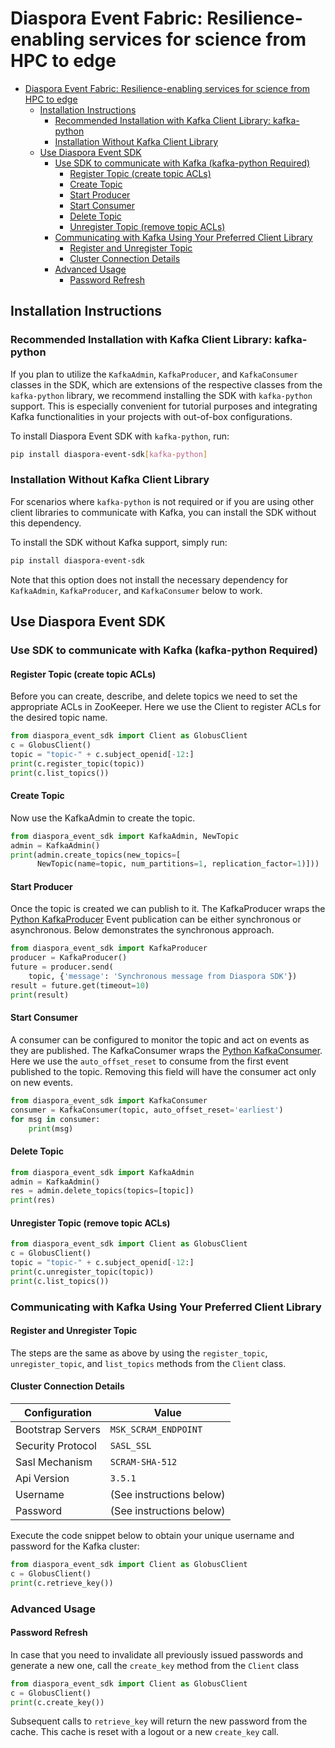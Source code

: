 # Diaspora Event Fabric: Resilience-enabling services for science from HPC to edge

- [Diaspora Event Fabric: Resilience-enabling services for science from HPC to edge](#diaspora-event-fabric-resilience-enabling-services-for-science-from-hpc-to-edge)
  - [Installation Instructions](#installation-instructions)
    - [Recommended Installation with Kafka Client Library: kafka-python](#recommended-installation-with-kafka-client-library-kafka-python)
    - [Installation Without Kafka Client Library](#installation-without-kafka-client-library)
  - [Use Diaspora Event SDK](#use-diaspora-event-sdk)
    - [Use SDK to communicate with Kafka (kafka-python Required)](#use-sdk-to-communicate-with-kafka-kafka-python-required)
      - [Register Topic (create topic ACLs)](#register-topic-create-topic-acls)
      - [Create Topic](#create-topic)
      - [Start Producer](#start-producer)
      - [Start Consumer](#start-consumer)
      - [Delete Topic](#delete-topic)
      - [Unregister Topic (remove topic ACLs)](#unregister-topic-remove-topic-acls)
    - [Communicating with Kafka Using Your Preferred Client Library](#communicating-with-kafka-using-your-preferred-client-library)
      - [Register and Unregister Topic](#register-and-unregister-topic)
      - [Cluster Connection Details](#cluster-connection-details)
    - [Advanced Usage](#advanced-usage)
      - [Password Refresh](#password-refresh)

## Installation Instructions
### Recommended Installation with Kafka Client Library: kafka-python
If you plan to utilize the `KafkaAdmin`, `KafkaProducer`, and `KafkaConsumer` classes in the SDK, which are extensions of the respective classes from the `kafka-python` library, we recommend installing the SDK with `kafka-python` support. This is especially convenient for tutorial purposes and integrating Kafka functionalities in your projects with out-of-box configurations.

To install Diaspora Event SDK with `kafka-python`, run:
```bash
pip install diaspora-event-sdk[kafka-python]
```

### Installation Without Kafka Client Library
For scenarios where `kafka-python` is not required or if you are using other client libraries to communicate with Kafka, you can install the SDK without this dependency.

To install the SDK without Kafka support, simply run:
```bash
pip install diaspora-event-sdk
```
Note that this option does not install the necessary dependency for `KafkaAdmin`, `KafkaProducer`, and `KafkaConsumer` below to work.

## Use Diaspora Event SDK
### Use SDK to communicate with Kafka (kafka-python Required)

#### Register Topic (create topic ACLs)

Before you can create, describe, and delete topics we need to set the appropriate ACLs in ZooKeeper. Here we use the Client to register ACLs for the desired topic name.

```python
from diaspora_event_sdk import Client as GlobusClient
c = GlobusClient()
topic = "topic-" + c.subject_openid[-12:]
print(c.register_topic(topic))
print(c.list_topics())
```

#### Create Topic

Now use the KafkaAdmin to create the topic.

```python
from diaspora_event_sdk import KafkaAdmin, NewTopic 
admin = KafkaAdmin()
print(admin.create_topics(new_topics=[
      NewTopic(name=topic, num_partitions=1, replication_factor=1)]))
```

#### Start Producer

Once the topic is created we can publish to it. The KafkaProducer wraps the [Python KafkaProducer](https://kafka-python.readthedocs.io/en/master/apidoc/KafkaProducer.html) Event publication can be either synchronous or asynchronous. Below demonstrates the synchronous approach. 

```python
from diaspora_event_sdk import KafkaProducer
producer = KafkaProducer()
future = producer.send(
    topic, {'message': 'Synchronous message from Diaspora SDK'})
result = future.get(timeout=10)
print(result)
```

#### Start Consumer

A consumer can be configured to monitor the topic and act on events as they are published. The KafkaConsumer wraps the [Python KafkaConsumer](https://kafka-python.readthedocs.io/en/master/apidoc/KafkaConsumer.html). Here we use the `auto_offset_reset` to consume from the first event published to the topic. Removing this field will have the consumer act only on new events.

```python
from diaspora_event_sdk import KafkaConsumer
consumer = KafkaConsumer(topic, auto_offset_reset='earliest')
for msg in consumer:
    print(msg)
```

#### Delete Topic
```python
from diaspora_event_sdk import KafkaAdmin
admin = KafkaAdmin()
res = admin.delete_topics(topics=[topic])
print(res)
```

#### Unregister Topic (remove topic ACLs)
```python
from diaspora_event_sdk import Client as GlobusClient
c = GlobusClient()
topic = "topic-" + c.subject_openid[-12:]
print(c.unregister_topic(topic))
print(c.list_topics())
```

### Communicating with Kafka Using Your Preferred Client Library

#### Register and Unregister Topic
The steps are the same as above by using the `register_topic`, `unregister_topic`, and `list_topics` methods from the `Client` class.

#### Cluster Connection Details
| Configuration     | Value                    |
| ----------------- | ------------------------ |
| Bootstrap Servers | `MSK_SCRAM_ENDPOINT`     |
| Security Protocol | `SASL_SSL`               |
| Sasl Mechanism    | `SCRAM-SHA-512`          |
| Api Version       | `3.5.1`                  |
| Username          | (See instructions below) |
| Password          | (See instructions below) |

Execute the code snippet below to obtain your unique username and password for the Kafka cluster:
```python
from diaspora_event_sdk import Client as GlobusClient
c = GlobusClient()
print(c.retrieve_key())
```

### Advanced Usage

#### Password Refresh
In case that you need to invalidate all previously issued passwords and generate a new one, call the `create_key` method from the `Client` class
```python
from diaspora_event_sdk import Client as GlobusClient
c = GlobusClient()
print(c.create_key())
```
Subsequent calls to `retrieve_key` will return the new password from the cache. This cache is reset with a logout or a new `create_key` call.